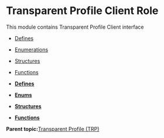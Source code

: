 # Transparent Profile Client Role

This module contains Transparent Profile Client interface

-   [Defines](GUID-C54E2AB4-4FC0-412D-AA43-44DEA2206942.md)
-   [Enumerations](GUID-E372FDDA-8BB8-4E63-8C1F-0D531DA0F0B0.md)
-   [Structures](GUID-E036F038-9556-4640-A277-570194EFBEC6.md)
-   [Functions](GUID-C056A2CF-1E57-4229-B9F2-835FBF22B85E.md)

-   **[Defines](GUID-C54E2AB4-4FC0-412D-AA43-44DEA2206942.md)**  

-   **[Enums](GUID-E372FDDA-8BB8-4E63-8C1F-0D531DA0F0B0.md)**  

-   **[Structures](GUID-E036F038-9556-4640-A277-570194EFBEC6.md)**  

-   **[Functions](GUID-C056A2CF-1E57-4229-B9F2-835FBF22B85E.md)**  


**Parent topic:**[Transparent Profile \(TRP\)](GUID-DFBCBE4D-2E2C-4162-947B-30CDF6F3ADCB.md)


